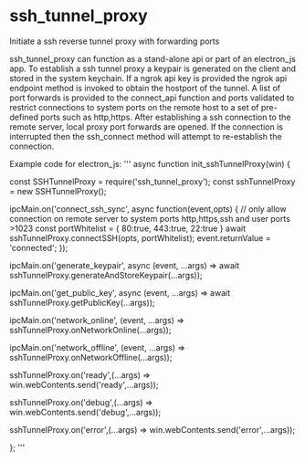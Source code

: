 # ssh_tunnel_proxy
Initiate a ssh reverse tunnel proxy with forwarding ports

ssh_tunnel_proxy can function as a stand-alone api or part of an electron_js app. To establish a ssh tunnel proxy a keypair is generated on the client and stored in the system keychain.
If a ngrok api key is provided the ngrok api endpoint method is invoked to obtain the hostport of
the tunnel. A list of port forwards is provided to the connect_api function and ports validated to restrict connections to system ports on the remote host to a set of pre-defined ports such as http,https. After establishing a ssh connection to the remote server, local proxy port forwards are opened. If the connection is interrupted then the ssh_connect method will attempt to re-establish the connection.

Example code for electron_js:
'''
async function init_sshTunnelProxy(win) {

  const SSHTunnelProxy = require('ssh_tunnel_proxy');
  const sshTunnelProxy = new SSHTunnelProxy();
  
  ipcMain.on('connect_ssh_sync', async function(event,opts) {
    // only allow connection on remote server to system ports http,https,ssh and user ports >1023
    const portWhitelist = {
      80:true,
      443:true,
      22:true
    }
    await sshTunnelProxy.connectSSH(opts, portWhitelist);
    event.returnValue = 'connected';
  });

  ipcMain.on('generate_keypair', async (event, ...args) => await sshTunnelProxy.generateAndStoreKeypair(...args));

  ipcMain.on('get_public_key', async (event, ...args) => await sshTunnelProxy.getPublicKey(...args));

  ipcMain.on('network_online', (event, ...args) => sshTunnelProxy.onNetworkOnline(...args));

  ipcMain.on('network_offline', (event, ...args) => sshTunnelProxy.onNetworkOffline(...args));

  sshTunnelProxy.on('ready',(...args) => win.webContents.send('ready',...args));

  sshTunnelProxy.on('debug',(...args) => win.webContents.send('debug',...args));

  sshTunnelProxy.on('error',(...args) => win.webContents.send('error',...args));

};
'''